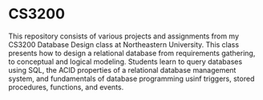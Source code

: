 # CS3200

This repository consists of various projects and assignments from my CS3200 Database Design class at Northeastern University. This class presents how to design a relational database 
from requirements gathering, to conceptual and logical modeling. Students learn to query databases using SQL, the ACID properties of a relational database management system, 
and fundamentals of database programming usinf triggers, stored procedures, functions, and events.
